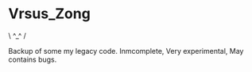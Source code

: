 # Vrsus_Zong
\ ^_^  /

Backup of some my legacy code. Inmcomplete, Very experimental, May contains bugs. 
